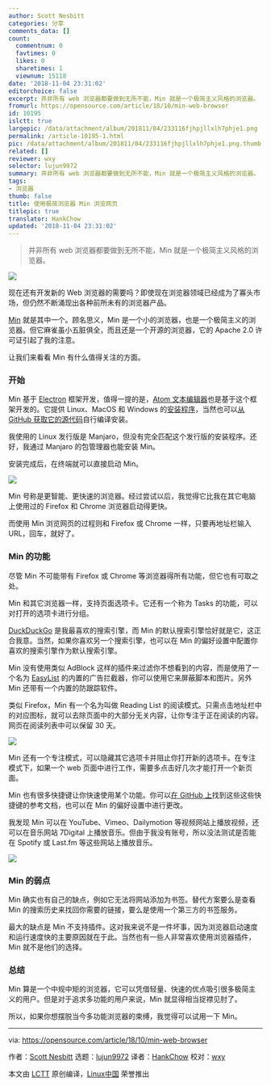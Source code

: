 ```yaml
---
author: Scott Nesbitt
categories: 分享
comments_data: []
count:
  commentnum: 0
  favtimes: 0
  likes: 0
  sharetimes: 1
  viewnum: 15118
date: '2018-11-04 23:31:02'
editorchoice: false
excerpt: 并非所有 web 浏览器都要做到无所不能，Min 就是一个极简主义风格的浏览器。
fromurl: https://opensource.com/article/18/10/min-web-browser
id: 10195
islctt: true
largepic: /data/attachment/album/201811/04/233116fjhpjllxlh7phje1.png
permalink: /article-10195-1.html
pic: /data/attachment/album/201811/04/233116fjhpjllxlh7phje1.png.thumb.jpg
related: []
reviewer: wxy
selector: lujun9972
summary: 并非所有 web 浏览器都要做到无所不能，Min 就是一个极简主义风格的浏览器。
tags:
- 浏览器
thumb: false
title: 使用极简浏览器 Min 浏览网页
titlepic: true
translator: HankChow
updated: '2018-11-04 23:31:02'
---
```



> 
> 并非所有 web 浏览器都要做到无所不能，Min 就是一个极简主义风格的浏览器。
> 
> 
> 


![](/data/attachment/album/201811/04/233116fjhpjllxlh7phje1.png)


现在还有开发新的 Web 浏览器的需要吗？即使现在浏览器领域已经成为了寡头市场，但仍然不断涌现出各种前所未有的浏览器产品。


[Min](https://minbrowser.github.io/min/) 就是其中一个。顾名思义，Min 是一个小的浏览器，也是一个极简主义的浏览器。但它麻雀虽小五脏俱全，而且还是一个开源的浏览器，它的 Apache 2.0 许可证引起了我的注意。


让我们来看看 Min 有什么值得关注的方面。


### 开始


Min 基于 [Electron](http://electron.atom.io/apps/) 框架开发，值得一提的是，[Atom 文本编辑器](https://opensource.com/article/17/5/atom-text-editor-packages-writers)也是基于这个框架开发的。它提供 Linux、MacOS 和 Windows 的[安装程序](https://github.com/minbrowser/min/releases/)，当然也可以[从 GitHub 获取它的源代码](https://github.com/minbrowser/min)自行编译安装。


我使用的 Linux 发行版是 Manjaro，但没有完全匹配这个发行版的安装程序。还好，我通过 Manjaro 的包管理器也能安装 Min。


安装完成后，在终端就可以直接启动 Min。


![](/data/attachment/album/201811/04/233120n3291rh9t21r1jh2.png)


Min 号称是更智能、更快速的浏览器。经过尝试以后，我觉得它比我在其它电脑上使用过的 Firefox 和 Chrome 浏览器启动得更快。


而使用 Min 浏览网页的过程则和 Firefox 或 Chrome 一样，只要再地址栏输入 URL，回车，就好了。


### Min 的功能


尽管 Min 不可能带有 Firefox 或 Chrome 等浏览器得所有功能，但它也有可取之处。


Min 和其它浏览器一样，支持页面选项卡。它还有一个称为 Tasks 的功能，可以对打开的选项卡进行分组。


[DuckDuckGo](http://duckduckgo.com) 是我最喜欢的搜索引擎，而 Min 的默认搜索引擎恰好就是它，这正合我意。当然，如果你喜欢另一个搜索引擎，也可以在 Min 的偏好设置中配置你喜欢的搜索引擎作为默认搜索引擎。


Min 没有使用类似 AdBlock 这样的插件来过滤你不想看到的内容，而是使用了一个名为 [EasyList](https://easylist.to/) 的内置的广告拦截器，你可以使用它来屏蔽脚本和图片。另外 Min 还带有一个内置的防跟踪软件。


类似 Firefox，Min 有一个名为叫做 Reading List 的阅读模式。只需点击地址栏中的对应图标，就可以去除页面中的大部分无关内容，让你专注于正在阅读的内容。网页在阅读列表中可以保留 30 天。


![](/data/attachment/album/201811/04/233128vn1n1v88tt4abt8k.png)


Min 还有一个专注模式，可以隐藏其它选项卡并阻止你打开新的选项卡。在专注模式下，如果一个 web 页面中进行工作，需要多点击好几次才能打开一个新页面。


Min 也有很多快捷键让你快速使用某个功能。你可以[在 GitHub 上](https://github.com/minbrowser/min/wiki)找到这些这些快捷键的参考文档，也可以在 Min 的偏好设置中进行更改。


我发现 Min 可以在 YouTube、Vimeo、Dailymotion 等视频网站上播放视频，还可以在音乐网站 7Digital 上播放音乐。但由于我没有账号，所以没法测试是否能在 Spotify 或 Last.fm 等这些网站上播放音乐。


![](/data/attachment/album/201811/04/233144sayymt7tbujt4tgo.png)


### Min 的弱点


Min 确实也有自己的缺点，例如它无法将网站添加为书签。替代方案要么是查看 Min 的搜索历史来找回你需要的链接，要么是使用一个第三方的书签服务。


最大的缺点是 Min 不支持插件。这对我来说不是一件坏事，因为浏览器启动速度和运行速度快的主要原因就在于此。当然也有一些人非常喜欢使用浏览器插件，Min 就不是他们的选择。


### 总结


Min 算是一个中规中矩的浏览器，它可以凭借轻量、快速的优点吸引很多极简主义的用户。但是对于追求多功能的用户来说，Min 就显得相当捉襟见肘了。


所以，如果你想摆脱当今多功能浏览器的束缚，我觉得可以试用一下 Min。




---


via: <https://opensource.com/article/18/10/min-web-browser>


作者：[Scott Nesbitt](https://opensource.com/users/scottnesbitt) 选题：[lujun9972](https://github.com/lujun9972) 译者：[HankChow](https://github.com/HankChow) 校对：[wxy](https://github.com/wxy)


本文由 [LCTT](https://github.com/LCTT/TranslateProject) 原创编译，[Linux中国](https://linux.cn/) 荣誉推出